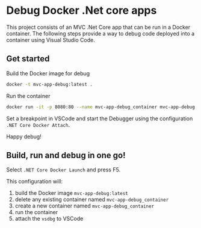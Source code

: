 Debug Docker .Net core apps
===========================
This project consists of an MVC .Net Core app that can
be run in a Docker container.
The following steps provide a way to debug code deployed
into a container using Visual Studio Code.

Get started
-----------
Build the Docker image for debug
```bash
docker -t mvc-app-debug:latest .
```
Run the container
```bash
docker run -it -p 8080:80 --name mvc-app-debug_container mvc-app-debug:latest 
```
Set a breakpoint in VSCode and start the Debugger using the
configuration `.NET Core Docker Attach`.

Happy debug!

Build, run and debug in one go!
-------------------------------
Select `.NET Core Docker Launch` and press F5.

This configuration will:
1. build the Docker image `mvc-app-debug:latest`
1. delete any existing container named `mvc-app-debug_container`
1. create a new container named `mvc-app-debug_container`
1. run the container
1. attach the `vsdbg` to VSCode
